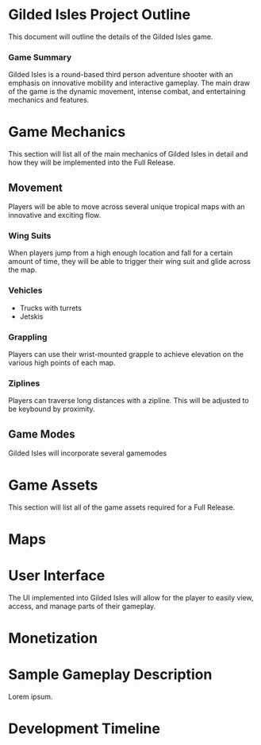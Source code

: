 # Gilded Isles Project Outline
This document will outline the details of the Gilded Isles game.

### Game Summary
Gilded Isles is a round-based third person adventure shooter with an emphasis on innovative mobility and interactive gameplay. The main draw of the game is the dynamic movement, intense combat, and entertaining mechanics and features.


# Game Mechanics
This section will list all of the main mechanics of Gilded Isles in detail and how they will be implemented into the Full Release.

## Movement
Players will be able to move across several unique tropical maps with an innovative and exciting flow.
### Wing Suits
When players jump from a high enough location and fall for a certain amount of time, they will be able to trigger their wing suit and glide across the map.
### Vehicles
- Trucks with turrets
- Jetskis
### Grappling
Players can use their wrist-mounted grapple to achieve elevation on the various high points of each map.
### Ziplines
Players can traverse long distances with a zipline. This will be adjusted to be keybound by proximity.

## Game Modes
Gilded Isles will incorporate several gamemodes 

# Game Assets
This section will list all of the game assets required for a Full Release.

# Maps


# User Interface
The UI implemented into Gilded Isles will allow for the player to easily view, access, and manage parts of their gameplay.

# Monetization

# Sample Gameplay Description
Lorem ipsum.

# Development Timeline
